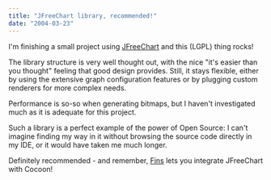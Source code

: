 ```yaml
---
title: "JFreeChart library, recommended!"
date: "2004-03-23"
---
```


I'm finishing a small project using [JFreeChart](http://jfree.org/jfreechart/index.html) and this (LGPL) thing rocks!

The library structure is very well thought out, with the nice "it's easier than you thought" feeling that good design provides. Still, it stays flexible, either by using the extensive graph configuration features or by plugging custom renderers for more complex needs.

Performance is so-so when generating bitmaps, but I haven't investigated much as it is adequate for this project.

Such a library is a perfect example of the power of Open Source: I can't imagine finding my way in it without browsing the source code directly in my IDE, or it would have taken me much longer.

Definitely recommended - and remember, [Fins](http://cocoondev.org/projects/fins.html) lets you integrate JFreeChart with Cocoon!
